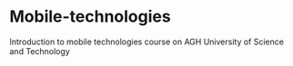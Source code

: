 # Mobile-technologies
Introduction to mobile technologies course on AGH University of Science and Technology

